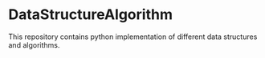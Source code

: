 # DataStructureAlgorithm
This repository contains python implementation of different data structures and algorithms. 
